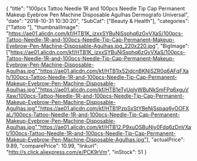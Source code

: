 {
	"title": "100pcs Tattoo Needle 1R and 100pcs Needle Tip Cap Permanent Makeup Eyebrow Pen Machine Disposable  Agulhas Dermografo Universal",
	"date": "2018-10-31 10:30:20",
	"SubCat": ["Beauty & Health"],
	"categories": ["Tattoo "],
	"thumbnailImage": "https://ae01.alicdn.com/kf/HTB1K_jzxxSYBuNjSsphq6zGvVXaS/100pcs-Tattoo-Needle-1R-and-100pcs-Needle-Tip-Cap-Permanent-Makeup-Eyebrow-Pen-Machine-Disposable-Agulhas.jpg_220x220.jpg",
	"BigImage": ["https://ae01.alicdn.com/kf/HTB1K_jzxxSYBuNjSsphq6zGvVXaS/100pcs-Tattoo-Needle-1R-and-100pcs-Needle-Tip-Cap-Permanent-Makeup-Eyebrow-Pen-Machine-Disposable-Agulhas.jpg","https://ae01.alicdn.com/kf/HTB1lx52idcnBKNjSZR0q6AFqFXah/100pcs-Tattoo-Needle-1R-and-100pcs-Needle-Tip-Cap-Permanent-Makeup-Eyebrow-Pen-Machine-Disposable-Agulhas.jpg","https://ae01.alicdn.com/kf/HTB1eTyUplyWBuNkSmFPq6xguVXaw/100pcs-Tattoo-Needle-1R-and-100pcs-Needle-Tip-Cap-Permanent-Makeup-Eyebrow-Pen-Machine-Disposable-Agulhas.jpg","https://ae01.alicdn.com/kf/HTB1PzpSxStYBeNjSspaq6yOOFXaL/100pcs-Tattoo-Needle-1R-and-100pcs-Needle-Tip-Cap-Permanent-Makeup-Eyebrow-Pen-Machine-Disposable-Agulhas.jpg","https://ae01.alicdn.com/kf/HTB12.P9xuOSBuNjy0Fdq6zDnVXat/100pcs-Tattoo-Needle-1R-and-100pcs-Needle-Tip-Cap-Permanent-Makeup-Eyebrow-Pen-Machine-Disposable-Agulhas.jpg"],
	"actualPrice": 9.89,
	"comparePrice": 10.99,
	"linkurl": "http://s.click.aliexpress.com/e/PCK9rVm",
	"inStock": 51
}
